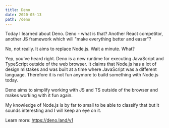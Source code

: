 ```yaml
---
title: Deno
date: 2020-05-13
path: /deno
---
```


Today I learned about Deno. Deno - what is that? Another React competitor, another JS framework which will "make everything better and easer"?

No, not really. It aims to replace Node.js. Wait a minute. What?

Yep, you've heard right. Deno is a new runtime for executing JavaScript and TypeScript outside of the web browser. It claims that Node.js has a lot of design mistakes and was built at a time where JavaScript was a different language. Therefore it is not fun anymore to build something with Node.js today.

Deno aims to simplify working with JS and TS outside of the browser and makes working with it fun again.

My knowledge of Node.js is by far to small to be able to classify that but it sounds interesting and I will keep an eye on it.

Learn more: https://deno.land/v1
